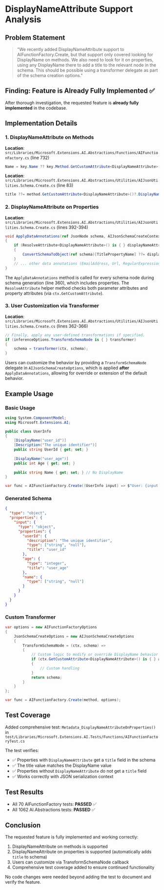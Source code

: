 # DisplayNameAttribute Support Analysis

## Problem Statement
> "We recently added DisplayNameAttribute support to AIFunctionFactory.Create, but that support only covered looking for DisplayName on methods. We also need to look for it on properties, using any DisplayName there to add a title to the relevant node in the schema. This should be possible using a transformer delegate as part of the schema creation options."

## Finding: Feature is Already Fully Implemented ✅

After thorough investigation, the requested feature is **already fully implemented** in the codebase.

## Implementation Details

### 1. DisplayNameAttribute on Methods
**Location**: `src/Libraries/Microsoft.Extensions.AI.Abstractions/Functions/AIFunctionFactory.cs` (line 732)
```csharp
Name = key.Name ?? key.Method.GetCustomAttribute<DisplayNameAttribute>(inherit: true)?.DisplayName ?? GetFunctionName(key.Method);
```

**Location**: `src/Libraries/Microsoft.Extensions.AI.Abstractions/Utilities/AIJsonUtilities.Schema.Create.cs` (line 83)
```csharp
title ??= method.GetCustomAttribute<DisplayNameAttribute>()?.DisplayName ?? method.Name;
```

### 2. DisplayNameAttribute on Properties
**Location**: `src/Libraries/Microsoft.Extensions.AI.Abstractions/Utilities/AIJsonUtilities.Schema.Create.cs` (lines 392-394)
```csharp
void ApplyDataAnnotations(ref JsonNode schema, AIJsonSchemaCreateContext ctx)
{
    if (ResolveAttribute<DisplayNameAttribute>() is { } displayNameAttribute)
    {
        ConvertSchemaToObject(ref schema)[TitlePropertyName] ??= displayNameAttribute.DisplayName;
    }
    // ... other data annotations (EmailAddress, Url, RegularExpression, etc.)
}
```

The `ApplyDataAnnotations` method is called for every schema node during schema generation (line 360), which includes properties. The `ResolveAttribute` helper method checks both parameter attributes and property attributes (via `ctx.GetCustomAttribute`).

### 3. User Customization via Transformer
**Location**: `src/Libraries/Microsoft.Extensions.AI.Abstractions/Utilities/AIJsonUtilities.Schema.Create.cs` (lines 362-366)
```csharp
// Finally, apply any user-defined transformations if specified.
if (inferenceOptions.TransformSchemaNode is { } transformer)
{
    schema = transformer(ctx, schema);
}
```

Users can customize the behavior by providing a `TransformSchemaNode` delegate in `AIJsonSchemaCreateOptions`, which is applied **after** `ApplyDataAnnotations`, allowing for override or extension of the default behavior.

## Example Usage

### Basic Usage
```csharp
using System.ComponentModel;
using Microsoft.Extensions.AI;

public class UserInfo
{
    [DisplayName("user_id")]
    [Description("The unique identifier")]
    public string UserId { get; set; }
    
    [DisplayName("user_age")]
    public int Age { get; set; }
    
    public string Name { get; set; } // No DisplayName
}

var func = AIFunctionFactory.Create((UserInfo input) => $"User: {input.Name}");
```

### Generated Schema
```json
{
  "type": "object",
  "properties": {
    "input": {
      "type": "object",
      "properties": {
        "userId": {
          "description": "The unique identifier",
          "type": ["string", "null"],
          "title": "user_id"
        },
        "age": {
          "type": "integer",
          "title": "user_age"
        },
        "name": {
          "type": ["string", "null"]
        }
      }
    }
  }
}
```

### Custom Transformer
```csharp
var options = new AIFunctionFactoryOptions
{
    JsonSchemaCreateOptions = new AIJsonSchemaCreateOptions
    {
        TransformSchemaNode = (ctx, schema) =>
        {
            // Custom logic to modify or override DisplayName behavior
            if (ctx.GetCustomAttribute<DisplayNameAttribute>() is { } attr)
            {
                // Custom handling
            }
            return schema;
        }
    }
};

var func = AIFunctionFactory.Create(method, options);
```

## Test Coverage

Added comprehensive test: `Metadata_DisplayNameAttributeOnProperties()` in `test/Libraries/Microsoft.Extensions.AI.Tests/Functions/AIFunctionFactoryTest.cs`

The test verifies:
- ✅ Properties with `DisplayNameAttribute` get a `title` field in the schema
- ✅ The title value matches the DisplayName value
- ✅ Properties without `DisplayNameAttribute` do not get a `title` field
- ✅ Works correctly with JSON serialization context

## Test Results
- All 70 AIFunctionFactory tests: **PASSED** ✅
- All 1062 AI.Abstractions tests: **PASSED** ✅

## Conclusion

The requested feature is fully implemented and working correctly:
1. DisplayNameAttribute on methods is supported
2. DisplayNameAttribute on properties is supported (automatically adds `title` to schema)
3. Users can customize via TransformSchemaNode callback
4. Comprehensive test coverage added to ensure continued functionality

No code changes were needed beyond adding the test to document and verify the feature.
